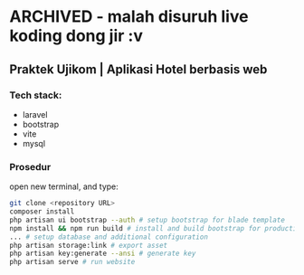# ARCHIVED - malah disuruh live koding dong jir :v

## Praktek Ujikom | Aplikasi Hotel berbasis web

### Tech stack:

-   laravel
-   bootstrap
-   vite
-   mysql

### Prosedur

open new terminal, and type:

```bash
git clone <repository URL>
composer install
php artisan ui bootstrap --auth # setup bootstrap for blade template
npm install && npm run build # install and build bootstrap for production-ready
... # setup database and additional configuration
php artisan storage:link # export asset
php artisan key:generate --ansi # generate key
php artisan serve # run website
```
